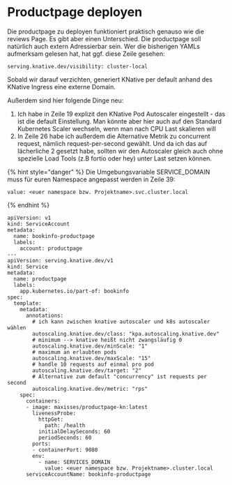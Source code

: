 # Productpage deployen

Die productpage zu deployen funktioniert praktisch genauso wie die reviews Page. Es gibt aber einen Unterschied. Die productpage soll natürlich auch extern Adressierbar sein. Wer die bisherigen YAMLs aufmerksam gelesen hat, hat ggf. diese Zeile gesehen:

```text
serving.knative.dev/visibility: cluster-local
```

Sobald wir darauf verzichten, generiert KNative per default anhand des KNative Ingress eine externe Domain.

Außerdem sind hier folgende Dinge neu:

1. Ich habe in Zeile 19 explizit den KNative Pod Autoscaler eingestellt - das ist die default Einstellung. Man könnte aber hier auch auf den Standard Kubernetes Scaler wechseln, wenn man nach CPU Last skalieren will
2. In Zeile 26 habe ich außerdem die Alternative Metrik zu concurrent request, nämlich request-per-second gewählt. Und da ich das auf lächerliche 2 gesetzt habe, sollten wir den Autoscaler gleich auch ohne spezielle Load Tools \(z.B fortio oder hey\) unter Last setzen können.

{% hint style="danger" %}
Die Umgebungsvariable SERVICE\_DOMAIN muss für euren Namespace angepasst werden in Zeile 39:

```text
value: <euer namespace bzw. Projektname>.svc.cluster.local
```
{% endhint %}

```text
apiVersion: v1
kind: ServiceAccount
metadata:
  name: bookinfo-productpage
  labels:
    account: productpage
---
apiVersion: serving.knative.dev/v1
kind: Service
metadata:
  name: productpage
  labels:
    app.kubernetes.io/part-of: bookinfo
spec:
  template:
    metadata:
      annotations:
        # ich kann zwischen knative autoscaler und k8s autoscaler wählen
        autoscaling.knative.dev/class: "kpa.autoscaling.knative.dev"
        # minimum --> knative heißt nicht zwangsläufig 0
        autoscaling.knative.dev/minScale: "1"
        # maximum an erlaubten pods
        autoscaling.knative.dev/maxScale: "15"
        # handle 10 requests auf einmal pro pod
        autoscaling.knative.dev/target: "2"
        # Alternative zum default "concurrency" ist requests per second
        autoscaling.knative.dev/metric: "rps"
    spec:
      containers:
      - image: maxisses/productpage-kn:latest
        livenessProbe:
          httpGet:
            path: /health
          initialDelaySeconds: 60
          periodSeconds: 60
        ports:
        - containerPort: 9080
        env:
          - name: SERVICES_DOMAIN
            value: <euer namespace bzw. Projektname>.cluster.local
      serviceAccountName: bookinfo-productpage
```

